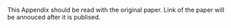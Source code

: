 This Appendix should be read with the original paper. Link of the paper will be annouced after it is publised. 
